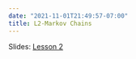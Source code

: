 ```yaml
---
date: "2021-11-01T21:49:57-07:00"
title: L2-Markov Chains 
---
```



Slides: [Lesson 2](/2_stochastic_processes_2021/2_stochastic_processes.pdf)